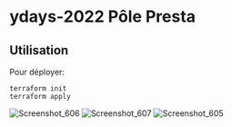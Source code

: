 # ydays-2022 Pôle Presta
## Utilisation

Pour déployer:
```shell
terraform init
terraform apply
```
![Screenshot_606](https://user-images.githubusercontent.com/48188335/151391594-dabefaeb-5b90-4f53-b773-ee3aecd952dc.png)
![Screenshot_607](https://user-images.githubusercontent.com/48188335/151391611-a20e7fbc-87e0-4391-86ee-a1914b93ebbe.png)
![Screenshot_605](https://user-images.githubusercontent.com/48188335/151391628-8357364e-cf17-4a42-94d9-dab7d6fd627c.png)
